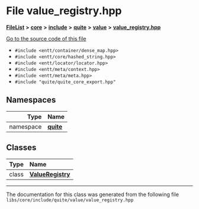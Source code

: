 

# File value\_registry.hpp



[**FileList**](files.md) **>** [**core**](dir_6f77a39b07c019ccd7492ea87272f732.md) **>** [**include**](dir_25de89a49d1da2858ac6330785c12b40.md) **>** [**quite**](dir_6f50b8774c4552618988001c2022dcf6.md) **>** [**value**](dir_649c775d6fa8febbabfb9f60e7970e98.md) **>** [**value\_registry.hpp**](value__registry_8hpp.md)

[Go to the source code of this file](value__registry_8hpp_source.md)



* `#include <entt/container/dense_map.hpp>`
* `#include <entt/core/hashed_string.hpp>`
* `#include <entt/locator/locator.hpp>`
* `#include <entt/meta/context.hpp>`
* `#include <entt/meta/meta.hpp>`
* `#include "quite/quite_core_export.hpp"`













## Namespaces

| Type | Name |
| ---: | :--- |
| namespace | [**quite**](namespacequite.md) <br> |


## Classes

| Type | Name |
| ---: | :--- |
| class | [**ValueRegistry**](classquite_1_1ValueRegistry.md) <br> |



















































------------------------------
The documentation for this class was generated from the following file `libs/core/include/quite/value/value_registry.hpp`

